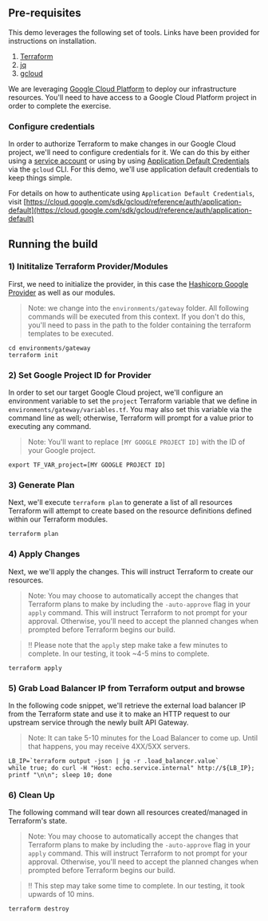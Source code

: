 ## Pre-requisites

This demo leverages the following set of tools.  Links have been provided for instructions on installation.

1. [Terraform](https://www.terraform.io/downloads.html)
2. [jq](https://stedolan.github.io/jq/download/)
3. [gcloud](https://cloud.google.com/sdk/docs/quickstart)

We are leveraging [Google Cloud Platform](https://cloud.google.com/free/) to deploy our infrastructure resources.  You'll need to have access to a Google Cloud Platform project in order to complete the exercise.

### Configure credentials

In order to authorize Terraform to make changes in our Google Cloud project, we'll need to configure credentials for it.  We can do this by either using a [service account](https://cloud.google.com/docs/authentication/production#manually) or using by using [Application Default Credentials](https://cloud.google.com/sdk/gcloud/reference/auth/application-default) via the `gcloud` CLI.  For this demo, we'll use application default credentials to keep things simple.

For details on how to authenticate using `Application Default Credentials`, visit [https://cloud.google.com/sdk/gcloud/reference/auth/application-default](https://cloud.google.com/sdk/gcloud/reference/auth/application-default)

## Running the build

### 1) Inititalize Terraform Provider/Modules

First, we need to initialize the provider, in this case the [Hashicorp Google Provider](https://registry.terraform.io/providers/hashicorp/google/latest/docs) as well as our modules.
> Note: we change into the `environments/gateway` folder.  All following commands will be executed from this context.  If you don't do this, you'll need to pass in the path to the folder containing the terraform templates to be executed.
```
cd environments/gateway
terraform init
```

### 2) Set Google Project ID for Provider
In order to set our target Google Cloud project, we'll configure an environment variable to set the `project` Terraform variable that we define in `environments/gateway/variables.tf`.  You may also set this variable via the command line as well; otherwise, Terraform will prompt for a value prior to executing any command. 

> Note: You'll want to replace `[MY GOOGLE PROJECT ID]` with the ID of your Google project.

```
export TF_VAR_project=[MY GOOGLE PROJECT ID]
```

### 3) Generate Plan
Next, we'll execute `terraform plan` to generate a list of all resources Terraform will attempt to create based on the resource definitions defined within our Terraform modules.

```
terraform plan
```

### 4) Apply Changes

Next, we we'll apply the changes.  This will instruct Terraform to create our resources.

> Note: You may choose to automatically accept the changes that Terraform plans to make by including the `-auto-approve` flag in your `apply` command.  This will instruct Terraform to not prompt for your approval.  Otherwise, you'll need to accept the planned changes when prompted before Terraform begins our build.

> !! Please note that the `apply` step make take a few minutes to complete.  In our testing, it took ~4-5 mins to complete.

```
terraform apply
```

### 5) Grab Load Balancer IP from Terraform output and browse

In the following code snippet, we'll retrieve the external load balancer IP from the Terraform state and use it to make an HTTP request to our upstream service through the newly built API Gateway.  

> Note: It can take 5-10 minutes for the Load Balancer to come up.  Until that happens, you may receive 4XX/5XX servers.

```
LB_IP=`terraform output -json | jq -r .load_balancer.value`
while true; do curl -H "Host: echo.service.internal" http://${LB_IP}; printf "\n\n"; sleep 10; done
```

### 6) Clean Up

The following command will tear down all resources created/managed in Terraform's state.

> Note: You may choose to automatically accept the changes that Terraform plans to make by including the `-auto-approve` flag in your `apply` command.  This will instruct Terraform to not prompt for your approval.  Otherwise, you'll need to accept the planned changes when prompted before Terraform begins our build.

> !! This step may take some time to complete.  In our testing, it took upwards of 10 mins.
```
terraform destroy
```